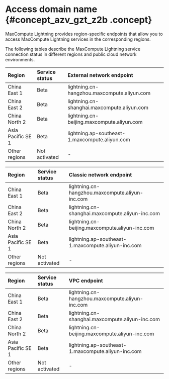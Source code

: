 # Access domain name {#concept_azv_gzt_z2b .concept}

MaxCompute Lightning provides region-specific endpoints that allow you to access MaxCompute Lightning services in the corresponding regions.

The following tables describe the MaxCompute Lightning service connection status in different regions and public cloud network environments.

|Region|Service status|External network endpoint|
|:-----|:-------------|:------------------------|
|China East 1|Beta|lightning.cn-hangzhou.maxcompute.aliyun.com|
|China East 2|Beta|lightning.cn-shanghai.maxcompute.aliyun.com|
|China North 2|Beta|lightning.cn-beijing.maxcompute.aliyun.com|
|Asia Pacific SE 1|Beta|lightning.ap-southeast-1.maxcompute.aliyun.com|
|Other regions|Not activated|-|

|Region|Service status|Classic network endpoint|
|:-----|:-------------|:-----------------------|
|China East 1|Beta|lightning.cn-hangzhou.maxcompute.aliyun-inc.com|
|China East 2|Beta|lightning.cn-shanghai.maxcompute.aliyun-inc.com|
|China North 2|Beta|lightning.cn-beijing.maxcompute.aliyun-inc.com|
|Asia Pacific SE 1|Beta|lightning.ap-southeast-1.maxcompute.aliyun-inc.com|
|Other regions|Not activated|-|

|Region|Service status|VPC endpoint|
|:-----|:-------------|:-----------|
|China East 1|Beta|lightning.cn-hangzhou.maxcompute.aliyun-inc.com|
|China East 2|Beta|lightning.cn-shanghai.maxcompute.aliyun-inc.com|
|China North 2|Beta|lightning.cn-beijing.maxcompute.aliyun-inc.com|
|Asia Pacific SE 1|Beta|lightning.ap-southeast-1.maxcompute.aliyun-inc.com|
|Other regions|Not activated|-|

